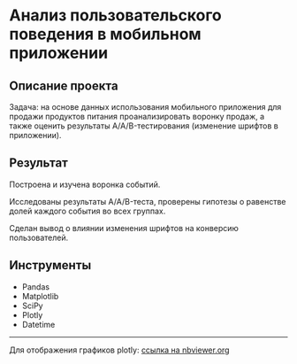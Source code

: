# Анализ пользовательского поведения в мобильном приложении

## Описание проекта

Задача: на основе данных использования мобильного приложения для продажи продуктов питания проанализировать воронку продаж, а также оценить результаты A/A/B-тестирования (изменение шрифтов в приложении).  

## Результат
Построена и изучена воронка событий.  

Исследованы результаты A/A/B-теста, проверены гипотезы о равенстве долей каждого события во всех группах.  

Сделан вывод о влиянии изменения шрифтов на конверсию пользователей.

## Инструменты
- Pandas
- Matplotlib
- SciPy
- Plotly
- Datetime

---

Для отображения графиков plotly: [ссылка на nbviewer.org](https://nbviewer.org/github/lonetori/Yandex.Practicum/blob/main/07.%20%D0%9F%D1%80%D0%BE%D0%B4%D1%83%D0%BA%D1%82%D0%BE%D0%B2%D0%B0%D1%8F%20%D0%B2%D0%BE%D1%80%D0%BE%D0%BD%D0%BA%D0%B0%20%D0%B8%20AB-%D1%82%D0%B5%D1%81%D1%82/ab_and_funnel.ipynb)
